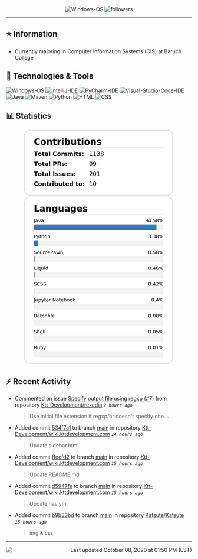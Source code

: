 <div align="center">
    <img 
        src="https://img.shields.io/badge/OS-Windows-informational?style=for-the-badge&color=3278be"
        alt="Windows-OS">
    <img 
        src="https://img.shields.io/github/followers/katsute?color=3278be&style=for-the-badge"
        alt="followers">
</div>

<hr>

## ⭐ Information

 - Currently majoring in Computer Information Systems (CIS) at Baruch College

## 🔧 Technologies & Tools

<img 
    src="https://img.shields.io/badge/OS-Windows-informational?style=flat-square&color=3278be"
    alt="Windows-OS">
<img 
    src="https://img.shields.io/badge/Editor-IntelliJ_IDEA-informational?style=flat-square&logo=intellij-idea&logoColor=white&color=3278be"
    alt="IntelliJ-IDE">
<img 
    src="https://img.shields.io/badge/Editor-PyCharm-informational?style=flat-square&logo=pycharm&logoColor=white&color=3278be"
    alt="PyCharm-IDE">
<img 
    src="https://img.shields.io/badge/Editor-Visual_Studio_Code-informational?style=flat-square&logo=Visual-Studio-Code&logoColor=white&color=3278be"
    alt="Visual-Studio-Code-IDE">
<img 
    src="https://img.shields.io/badge/Code-Java-informational?style=flat-square&logo=java&logoColor=white&color=3278be"
    alt="Java">
<img 
    src="https://img.shields.io/badge/Tools-Maven-informational?style=flat-square&logo=apache-maven&logoColor=white&color=3278be"
    alt="Maven">
<img 
    src="https://img.shields.io/badge/Code-Python-informational?style=flat-square&logo=python&logoColor=white&color=3278be"
    alt="Python">
<img 
    src="https://img.shields.io/badge/Code-HTML-informational?style=flat-square&logo=html5&logoColor=white&color=3278be"
    alt="HTML">
<img 
    src="https://img.shields.io/badge/Code-CSS-informational?style=flat-square&logo=css-wizardry&logoColor=white&color=3278be"
    alt="CSS">

## 📊 Statistics
<div align="center">
    <a href="https://github.com/Katsute/">
        <img src="https://github.com/Katsute/Katsute/blob/main/contributions.png">
    </a>
    <a href="https://github.com/Katsute/">
        <img src="https://github.com/Katsute/Katsute/blob/main/languages.png">
    </a>
</div>

## ⚡ Recent Activity

 - Commented on issue [Specify output file using regxp (#7)](https://github.com/Ktt-Development/rexedia/issues/7#issuecomment-705658759) from repository [Ktt-Development/rexedia](https://github.com/Ktt-Development/rexedia)  *`2 hours ago`*
   > Use initial file extension if regxp/br doesn't specify one. `.`
 - Added commit [534f7a1](https://github.com/Ktt-Development/wiki.kttdevelopment.com/commit/534f7a123a2eff8508d14067355d21d8a58ecd42) to branch [main](https://github.com/Ktt-Development/wiki.kttdevelopment.com/tree/main) in repository [Ktt-Development/wiki.kttdevelopment.com](https://github.com/Ktt-Development/wiki.kttdevelopment.com)  *`14 hours ago`*
   > Update sidebar.html
 - Added commit [ffeefd2](https://github.com/Ktt-Development/wiki.kttdevelopment.com/commit/ffeefd267ea8e3dca2feac0655618f41f4a939c9) to branch [main](https://github.com/Ktt-Development/wiki.kttdevelopment.com/tree/main) in repository [Ktt-Development/wiki.kttdevelopment.com](https://github.com/Ktt-Development/wiki.kttdevelopment.com)  *`15 hours ago`*
   > Update README.md
 - Added commit [d5947fe](https://github.com/Ktt-Development/wiki.kttdevelopment.com/commit/d5947fe0ce1db20d78115387fa9bccb38f2bd417) to branch [main](https://github.com/Ktt-Development/wiki.kttdevelopment.com/tree/main) in repository [Ktt-Development/wiki.kttdevelopment.com](https://github.com/Ktt-Development/wiki.kttdevelopment.com)  *`15 hours ago`*
   > Update nav.yml
 - Added commit [b9b33bd](https://github.com/Katsute/Katsute/commit/b9b33bd2a5725ef1eee83e90e9d1839d022d932a) to branch [main](https://github.com/Katsute/Katsute/tree/main) in repository [Katsute/Katsute](https://github.com/Katsute/Katsute)  *`15 hours ago`*
   > img & css

---
<img align="left" src="https://github.com/Katsute/Katsute/workflows/Update%20README.md/badge.svg"><p align="right">Last updated October 08, 2020 at 01:50 PM (EST)</p>
